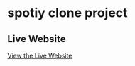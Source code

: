 # spotiy clone project

## Live Website
[View the Live Website](https://spotify-project-bc53.onrender.com)
